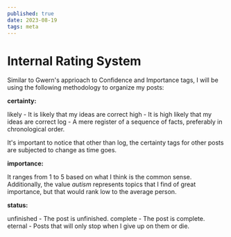 ```yaml
---
published: true
date: 2023-08-19
tags: meta
---
```

# Internal Rating System

Similar to Gwern's apprioach to Confidence and Importance tags, I will be using the following methodology to organize my posts:

**certainty:**

likely - It is likely that my ideas are correct
high -  It is high likely that my ideas are correct
log - A mere register of a sequence of facts, preferably in  chronological order.

It's important to notice that other than log, the certainty tags for other posts are subjected to change as time goes.

**importance:**

It ranges from 1 to 5 based on what I think is the common sense. Additionally, the value *autism* represents topics that I find of great importance, but that would rank low to the average person.

**status:** 

unfinished - The post is unfinished.
complete - The post is complete.
eternal - Posts that will only stop when I give up on them or die.
